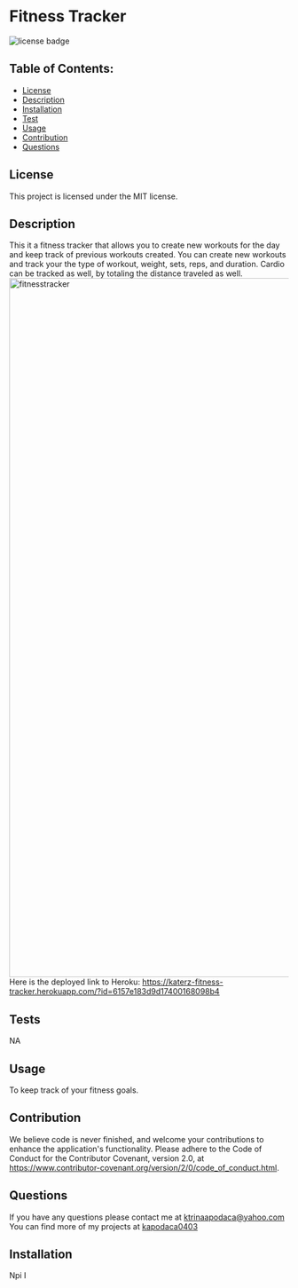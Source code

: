 # Fitness Tracker

![license badge](https://img.shields.io/badge/License-MIT-lightgrey.svg)

## Table of Contents:

- [License](#license)
- [Description](#description)
- [Installation](#installation)
- [Test](#test)
- [Usage](#usage)
- [Contribution](#contribution)
- [Questions](#questions)

## License

This project is licensed under the MIT license.

## Description

This it a fitness tracker that allows you to create new workouts for the day and keep track of previous workouts created. You can create new workouts and track your the type of workout, weight, sets, reps, and duration. Cardio can be tracked as well, by totaling the distance traveled as well.
<img width="1260" alt="fitnesstracker" src="https://user-images.githubusercontent.com/87509827/135886345-6afd403e-da54-4996-a07a-f1af56bf1e47.PNG">
Here is the deployed link to Heroku: 
https://katerz-fitness-tracker.herokuapp.com/?id=6157e183d9d17400168098b4
## Tests

NA

## Usage

To keep track of your fitness goals.

## Contribution

We believe code is never finished, and welcome your contributions to enhance the application's functionality. Please adhere to the Code of Conduct for the Contributor Covenant, version 2.0, at https://www.contributor-covenant.org/version/2/0/code_of_conduct.html.

## Questions

If you have any questions please contact me at ktrinaapodaca@yahoo.com You can find more of my projects at [kapodaca0403](https://github.com/kapodaca0403)

## Installation

Npi I
